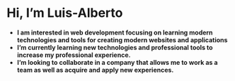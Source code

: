 # Hi, I’m Luis-Alberto

- **I am interested in web development focusing on learning modern technologies and tools for creating modern websites and applications**
- **I’m currently learning new technologies and professional tools to increase my professional experience.**
- **I’m looking to collaborate in a company that allows me to work as a team as well as acquire and apply new experiences.**
